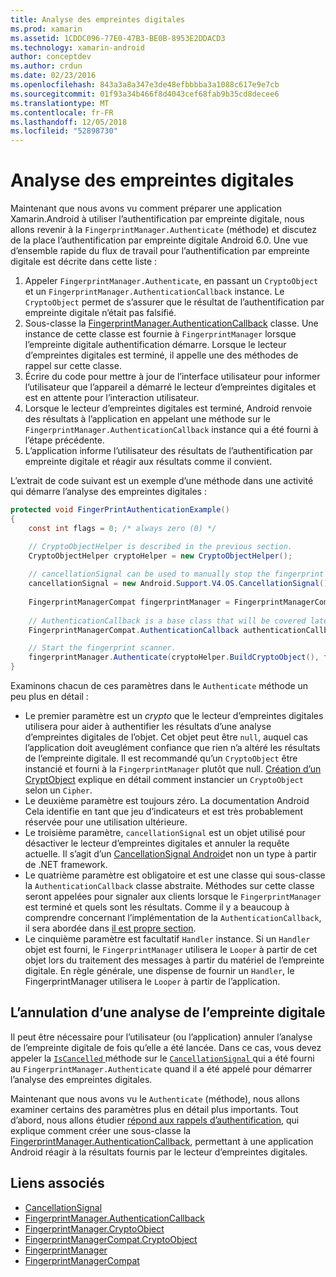 ```yaml
---
title: Analyse des empreintes digitales
ms.prod: xamarin
ms.assetid: 1CDDC096-77E0-47B3-BE0B-8953E2DDACD3
ms.technology: xamarin-android
author: conceptdev
ms.author: crdun
ms.date: 02/23/2016
ms.openlocfilehash: 843a3a8a347e3de48efbbbba3a1088c617e9e7cb
ms.sourcegitcommit: 01f93a34b466f8d4043cef68fab9b35cd8decee6
ms.translationtype: MT
ms.contentlocale: fr-FR
ms.lasthandoff: 12/05/2018
ms.locfileid: "52898730"
---
```

# <a name="scanning-for-fingerprints"></a>Analyse des empreintes digitales

Maintenant que nous avons vu comment préparer une application Xamarin.Android à utiliser l’authentification par empreinte digitale, nous allons revenir à la `FingerprintManager.Authenticate` (méthode) et discutez de la place l’authentification par empreinte digitale Android 6.0. Une vue d’ensemble rapide du flux de travail pour l’authentification par empreinte digitale est décrite dans cette liste :

1. Appeler `FingerprintManager.Authenticate`, en passant un `CryptoObject` et un `FingerprintManager.AuthenticationCallback` instance. Le `CryptoObject` permet de s’assurer que le résultat de l’authentification par empreinte digitale n’était pas falsifié. 
2. Sous-classe la [FingerprintManager.AuthenticationCallback](http://developer.android.com/reference/android/hardware/fingerprint/FingerprintManager.AuthenticationCallback.html) classe. Une instance de cette classe est fournie à `FingerprintManager` lorsque l’empreinte digitale authentification démarre. Lorsque le lecteur d’empreintes digitales est terminé, il appelle une des méthodes de rappel sur cette classe.
3. Écrire du code pour mettre à jour de l’interface utilisateur pour informer l’utilisateur que l’appareil a démarré le lecteur d’empreintes digitales et est en attente pour l’interaction utilisateur. 
4. Lorsque le lecteur d’empreintes digitales est terminé, Android renvoie des résultats à l’application en appelant une méthode sur le `FingerprintManager.AuthenticationCallback` instance qui a été fourni à l’étape précédente.
5. L’application informe l’utilisateur des résultats de l’authentification par empreinte digitale et réagir aux résultats comme il convient. 

L’extrait de code suivant est un exemple d’une méthode dans une activité qui démarre l’analyse des empreintes digitales :

```csharp
protected void FingerPrintAuthenticationExample()
{
    const int flags = 0; /* always zero (0) */

    // CryptoObjectHelper is described in the previous section.
    CryptoObjectHelper cryptoHelper = new CryptoObjectHelper();    
    
    // cancellationSignal can be used to manually stop the fingerprint scanner. 
    cancellationSignal = new Android.Support.V4.OS.CancellationSignal();
    
    FingerprintManagerCompat fingerprintManager = FingerprintManagerCompat.From(this);
    
    // AuthenticationCallback is a base class that will be covered later on in this guide.
    FingerprintManagerCompat.AuthenticationCallback authenticationCallback = new MyAuthCallbackSample(this);

    // Start the fingerprint scanner.
    fingerprintManager.Authenticate(cryptoHelper.BuildCryptoObject(), flags, cancellationSignal, authenticationCallback, null);
}
```

Examinons chacun de ces paramètres dans le `Authenticate` méthode un peu plus en détail :

* Le premier paramètre est un _crypto_ que le lecteur d’empreintes digitales utilisera pour aider à authentifier les résultats d’une analyse d’empreintes digitales de l’objet. Cet objet peut être `null`, auquel cas l’application doit aveuglément confiance que rien n’a altéré les résultats de l’empreinte digitale. Il est recommandé qu’un `CryptoObject` être instancié et fourni à la `FingerprintManager` plutôt que null. [Création d’un CryptObject](~/android/platform/fingerprint-authentication/creating-a-cryptoobject.md) explique en détail comment instancier un `CryptoObject` selon un `Cipher`.
* Le deuxième paramètre est toujours zéro. La documentation Android Cela identifie en tant que jeu d’indicateurs et est très probablement réservée pour une utilisation ultérieure. 
* Le troisième paramètre, `cancellationSignal` est un objet utilisé pour désactiver le lecteur d’empreintes digitales et annuler la requête actuelle. Il s’agit d’un [CancellationSignal Android](http://developer.android.com/reference/android/os/CancellationSignal.html)et non un type à partir de .NET framework.
* Le quatrième paramètre est obligatoire et est une classe qui sous-classe la `AuthenticationCallback` classe abstraite. Méthodes sur cette classe seront appelées pour signaler aux clients lorsque le `FingerprintManager` est terminé et quels sont les résultats. Comme il y a beaucoup à comprendre concernant l’implémentation de la `AuthenticationCallback`, il sera abordée dans [il est propre section](~/android/platform/fingerprint-authentication/fingerprint-authentication-callbacks.md).
* Le cinquième paramètre est facultatif `Handler` instance. Si un `Handler` objet est fourni, le `FingerprintManager` utilisera le `Looper` à partir de cet objet lors du traitement des messages à partir du matériel de l’empreinte digitale. En règle générale, une dispense de fournir un `Handler`, le FingerprintManager utilisera le `Looper` à partir de l’application.

## <a name="cancelling-a-fingerprint-scan"></a>L’annulation d’une analyse de l’empreinte digitale

Il peut être nécessaire pour l’utilisateur (ou l’application) annuler l’analyse de l’empreinte digitale de fois qu’elle a été lancée. Dans ce cas, vous devez appeler la [ `IsCancelled` ](http://developer.android.com/reference/android/os/CancellationSignal.html#isCanceled()) méthode sur le [ `CancellationSignal` ](http://developer.android.com/reference/android/os/CancellationSignal.html) qui a été fourni au `FingerprintManager.Authenticate` quand il a été appelé pour démarrer l’analyse des empreintes digitales.

Maintenant que nous avons vu le `Authenticate` (méthode), nous allons examiner certains des paramètres plus en détail plus importants. Tout d’abord, nous allons étudier [répond aux rappels d’authentification](~/android/platform/fingerprint-authentication/fingerprint-authentication-callbacks.md), qui explique comment créer une sous-classe la [FingerprintManager.AuthenticationCallback](http://developer.android.com/reference/android/hardware/fingerprint/FingerprintManager.AuthenticationCallback.html), permettant à une application Android réagir à la résultats fournis par le lecteur d’empreintes digitales.




## <a name="related-links"></a>Liens associés

- [CancellationSignal](http://developer.android.com/reference/android/os/CancellationSignal.html)
- [FingerprintManager.AuthenticationCallback](http://developer.android.com/reference/android/hardware/fingerprint/FingerprintManager.AuthenticationCallback.html)
- [FingerprintManager.CryptoObject](http://developer.android.com/reference/android/hardware/fingerprint/FingerprintManager.CryptoObject.html)
- [FingerprintManagerCompat.CryptoObject](http://developer.android.com/reference/android/support/v4/hardware/fingerprint/FingerprintManagerCompat.CryptoObject.html)
- [FingerprintManager](http://developer.android.com/reference/android/hardware/fingerprint/FingerprintManager.html)
- [FingerprintManagerCompat](http://developer.android.com/reference/android/support/v4/hardware/fingerprint/FingerprintManagerCompat.html)
